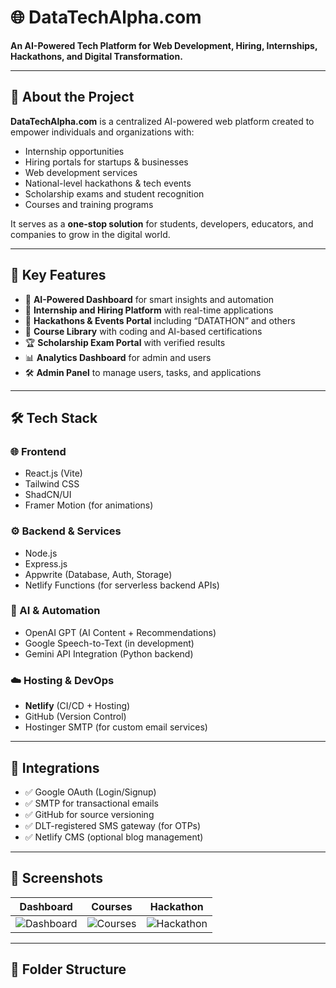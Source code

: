 # 🌐 DataTechAlpha.com

**An AI-Powered Tech Platform for Web Development, Hiring, Internships, Hackathons, and Digital Transformation.**

---

## 🚀 About the Project

**DataTechAlpha.com** is a centralized AI-powered web platform created to empower individuals and organizations with:
- Internship opportunities
- Hiring portals for startups & businesses
- Web development services
- National-level hackathons & tech events
- Scholarship exams and student recognition
- Courses and training programs

It serves as a **one-stop solution** for students, developers, educators, and companies to grow in the digital world.

---

## 🌟 Key Features

- 🧠 **AI-Powered Dashboard** for smart insights and automation
- 💼 **Internship and Hiring Platform** with real-time applications
- 🎯 **Hackathons & Events Portal** including “DATATHON” and others
- 🧪 **Course Library** with coding and AI-based certifications
- 🏆 **Scholarship Exam Portal** with verified results
- 📊 **Analytics Dashboard** for admin and users
- 🛠️ **Admin Panel** to manage users, tasks, and applications

---

## 🛠️ Tech Stack

### 🌐 Frontend
- React.js (Vite)
- Tailwind CSS
- ShadCN/UI
- Framer Motion (for animations)

### ⚙️ Backend & Services
- Node.js
- Express.js
- Appwrite (Database, Auth, Storage)
- Netlify Functions (for serverless backend APIs)

### 🧠 AI & Automation
- OpenAI GPT (AI Content + Recommendations)
- Google Speech-to-Text (in development)
- Gemini API Integration (Python backend)

### ☁️ Hosting & DevOps
- **Netlify** (CI/CD + Hosting)
- GitHub (Version Control)
- Hostinger SMTP (for custom email services)

---

## 🧩 Integrations

- ✅ Google OAuth (Login/Signup)
- ✅ SMTP for transactional emails
- ✅ GitHub for source versioning
- ✅ DLT-registered SMS gateway (for OTPs)
- ✅ Netlify CMS (optional blog management)

---

## 📸 Screenshots

| Dashboard | Courses | Hackathon |
|----------|---------|------------|
| ![Dashboard](screenshots/dashboard.png) | ![Courses](screenshots/courses.png) | ![Hackathon](screenshots/hackathon.png) |

---

## 📁 Folder Structure

